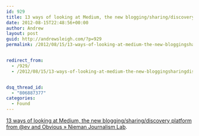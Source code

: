 ```yaml
---
id: 929
title: 13 ways of looking at Medium, the new blogging/sharing/discovery platform
date: 2012-08-15T22:48:56+00:00
author: Andrew
layout: post
guid: http://andrewsleigh.com/?p=929
permalink: /2012/08/15/13-ways-of-looking-at-medium-the-new-bloggingsharingdiscovery-platform/


redirect_from:
  - /929/
  - /2012/08/15/13-ways-of-looking-at-medium-the-new-bloggingsharingdiscovery-platform/


dsq_thread_id:
  - "806887377"
categories:
  - Found
---
```

[13 ways of looking at Medium, the new blogging/sharing/discovery platform from @ev and Obvious » Nieman Journalism Lab](http://www.niemanlab.org/2012/08/13-ways-of-looking-at-medium-the-new-bloggingsharingdiscovery-platform-from-ev-and-obvious/).